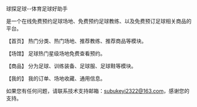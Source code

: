 球探足球--体育足球好助手

是一个在线免费预约足球场地、免费预约足球教练、以及免费预订足球相关商品的平台。

【首页】 热门分类、热门场地、推荐教练、推荐商品等模块。

【场馆】 足球热门星级场地免费查看预约。

【商品】 分为足球、训练装备、足球服、足球鞋等模块。

【我的】 我的订单、场地收藏、通用信息。

如果您有任何问题，请联系技术支持邮箱：subukeyi2322@163.com，感谢您的支持。
